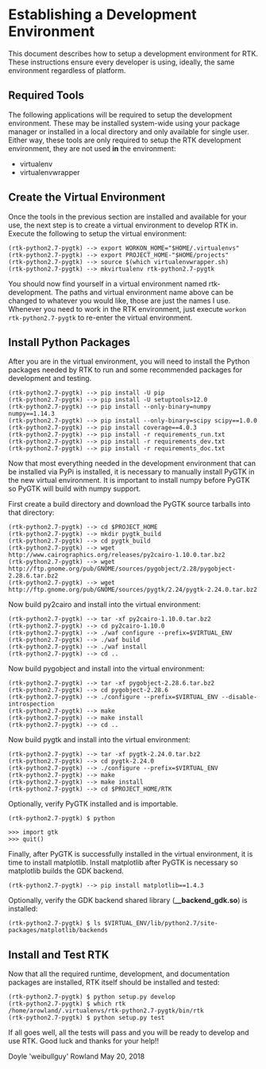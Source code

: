 # Establishing a Development Environment

This document describes how to setup a development environment for RTK.  These
instructions ensure every developer is using, ideally, the same environment
regardless of platform.

## Required Tools

The following applications will be required to setup the development
environment.  These may be installed system-wide using your package manager or
installed in a local directory and only available for single user.  Either way,
these tools are only required to setup the RTK development environment, they
are not used **in** the environment:

  - virtualenv
  - virtualenvwrapper

## Create the Virtual Environment

Once the tools in the previous section are installed and available for your
use, the next step is to create a virtual environment to develop RTK in.
Execute the following to setup the virtual environment:
```
(rtk-python2.7-pygtk) --> export WORKON_HOME="$HOME/.virtualenvs"
(rtk-python2.7-pygtk) --> export PROJECT_HOME-"$HOME/projects"
(rtk-python2.7-pygtk) --> source $(which virtualenvwrapper.sh)
(rtk-python2.7-pygtk) --> mkvirtualenv rtk-python2.7-pygtk
```

You should now find yourself in a virtual environment named rtk-development.
The paths and virtual environment name above can be changed to whatever you
would like, those are just the names I use.  Whenever you need to work in the
RTK environment, just execute `workon rtk-python2.7-pygtk` to re-enter the
virtual environment.

## Install Python Packages

After you are in the virtual environment, you will need to install the Python
packages needed by RTK to run and some recommended packages for development and
testing.
```
(rtk-python2.7-pygtk) --> pip install -U pip
(rtk-python2.7-pygtk) --> pip install -U setuptools>12.0
(rtk-python2.7-pygtk) --> pip install --only-binary=numpy numpy==1.14.3
(rtk-python2.7-pygtk) --> pip install --only-binary=scipy scipy==1.0.0
(rtk-python2.7-pygtk) --> pip install coverage==4.0.3
(rtk-python2.7-pygtk) --> pip install -r requirements_run.txt
(rtk-python2.7-pygtk) --> pip install -r requirements_dev.txt
(rtk-python2.7-pygtk) --> pip install -r requirements_doc.txt
```

Now that most everything needed in the development environment that can be
installed via PyPi is installed, it is necessary to manually install PyGTK in
the new virtual environment.  It is important to install numpy before PyGTK so
PyGTK will build with numpy support.

First create a build directory and download the PyGTK source tarballs into
that directory:
```
(rtk-python2.7-pygtk) --> cd $PROJECT_HOME
(rtk-python2.7-pygtk) --> mkdir pygtk_build
(rtk-python2.7-pygtk) --> cd pygtk_build
(rtk-python2.7-pygtk) --> wget http://www.cairographics.org/releases/py2cairo-1.10.0.tar.bz2
(rtk-python2.7-pygtk) --> wget http://ftp.gnome.org/pub/GNOME/sources/pygobject/2.28/pygobject-2.28.6.tar.bz2
(rtk-python2.7-pygtk) --> wget http://ftp.gnome.org/pub/GNOME/sources/pygtk/2.24/pygtk-2.24.0.tar.bz2
```

Now build py2cairo and install into the virtual environment:
```
(rtk-python2.7-pygtk) --> tar -xf py2cairo-1.10.0.tar.bz2
(rtk-python2.7-pygtk) --> cd py2cairo-1.10.0
(rtk-python2.7-pygtk) --> ./waf configure --prefix=$VIRTUAL_ENV
(rtk-python2.7-pygtk) --> ./waf build
(rtk-python2.7-pygtk) --> ./waf install
(rtk-python2.7-pygtk) --> cd ..
```

Now build pygobject and install into the virtual environment:
```
(rtk-python2.7-pygtk) --> tar -xf pygobject-2.28.6.tar.bz2
(rtk-python2.7-pygtk) --> cd pygobject-2.28.6
(rtk-python2.7-pygtk) --> ./configure --prefix=$VIRTUAL_ENV --disable-introspection
(rtk-python2.7-pygtk) --> make
(rtk-python2.7-pygtk) --> make install
(rtk-python2.7-pygtk) --> cd ..
```

Now build pygtk and install into the virtual environment:
```
(rtk-python2.7-pygtk) --> tar -xf pygtk-2.24.0.tar.bz2
(rtk-python2.7-pygtk) --> cd pygtk-2.24.0
(rtk-python2.7-pygtk) --> ./configure --prefix=$VIRTUAL_ENV
(rtk-python2.7-pygtk) --> make
(rtk-python2.7-pygtk) --> make install
(rtk-python2.7-pygtk) --> cd $PROJECT_HOME/RTK
```

Optionally, verify PyGTK installed and is importable.
```
(rtk-python2.7-pygtk) $ python

>>> import gtk
>>> quit()
```

Finally, after PyGTK is successfully installed in the virtual environment, it
is time to install matplotlib.  Install matplotlib after PyGTK is necessary so
matplotlib builds the GDK backend.
```
(rtk-python2.7-pygtk) --> pip install matplotlib==1.4.3
```

Optionally, verify the GDK backend shared library (**__backend_gdk.so**) is
installed:
```
(rtk-python2.7-pygtk) $ ls $VIRTUAL_ENV/lib/python2.7/site-packages/matplotlib/backends
```

## Install and Test RTK

Now that all the required runtime, development, and documentation packages are
installed, RTK itself should be installed and tested:
```
(rtk-python2.7-pygtk) $ python setup.py develop
(rtk-python2.7-pygtk) $ which rtk
/home/arowland/.virtualenvs/rtk-python2.7-pygtk/bin/rtk
(rtk-python2.7-pygtk) $ python setup.py test
```

If all goes well, all the tests will pass and you will be ready to develop and
use RTK.  Good luck and thanks for your help!!

Doyle 'weibullguy' Rowland
May 20, 2018
